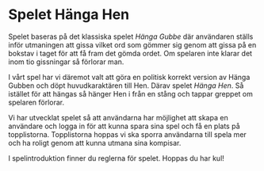 # Spelet Hänga Hen

Spelet baseras på det klassiska spelet *Hänga Gubbe* där användaren ställs inför utmaningen att gissa vilket ord som gömmer sig genom att 
gissa på en bokstav i taget för att få fram det gömda ordet. Om spelaren inte klarar det inom tio gissningar så förlorar man.

I vårt spel har vi däremot valt att göra en politisk korrekt version av Hänga Gubben och döpt huvudkaraktären till Hen. Därav spelet *Hänga Hen*. Så istället för att hängas så hänger Hen i från en stång och tappar greppet om spelaren förlorar.   

Vi har utvecklat spelet så att användarna har möjlighet att skapa en användare och logga in för att kunna spara sina spel och få en plats på topplistorna.
Topplistorna hoppas vi ska sporra användarna till spela mer och ha roligt genom att kunna utmana sina kompisar.

I spelintroduktion finner du reglerna för spelet. Hoppas du har kul!

